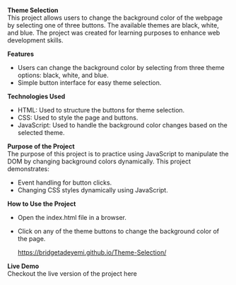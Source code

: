 **Theme Selection**  
This project allows users to change the background color of the webpage by selecting one of three buttons. The available themes are black, white, and blue. The project was created for learning purposes to enhance web development skills.

**Features**      
- Users can change the background color by selecting from three theme options: black, white, and blue.
- Simple button interface for easy theme selection.
  
**Technologies Used**    
- HTML: Used to structure the buttons for theme selection.     
- CSS: Used to style the page and buttons.      
- JavaScript: Used to handle the background color changes based on the selected theme.
  
**Purpose of the Project**    
The purpose of this project is to practice using JavaScript to manipulate the DOM by changing background colors dynamically. This project demonstrates:
- Event handling for button clicks.
- Changing CSS styles dynamically using JavaScript.
  
**How to Use the Project**   
- Open the index.html file in a browser.    
- Click on any of the theme buttons to change the background color of the page.

  https://bridgetadeyemi.github.io/Theme-Selection/

**Live Demo**     
Checkout the live version of the project here  
  
  
